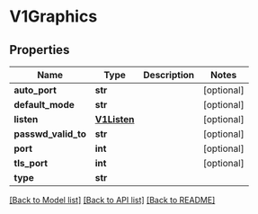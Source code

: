 # V1Graphics

## Properties
Name | Type | Description | Notes
------------ | ------------- | ------------- | -------------
**auto_port** | **str** |  | [optional] 
**default_mode** | **str** |  | [optional] 
**listen** | [**V1Listen**](V1Listen.md) |  | [optional] 
**passwd_valid_to** | **str** |  | [optional] 
**port** | **int** |  | [optional] 
**tls_port** | **int** |  | [optional] 
**type** | **str** |  | 

[[Back to Model list]](../README.md#documentation-for-models) [[Back to API list]](../README.md#documentation-for-api-endpoints) [[Back to README]](../README.md)


